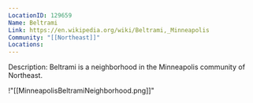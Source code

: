 ```yaml
---
LocationID: 129659
Name: Beltrami
Link: https://en.wikipedia.org/wiki/Beltrami,_Minneapolis 
Community: "[[Northeast]]"
Locations: 
---
```


Description:
Beltrami is a neighborhood in the Minneapolis community of Northeast.


!"[[MinneapolisBeltramiNeighborhood.png]]"